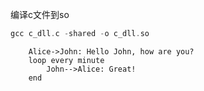 编译c文件到so
```c
gcc c_dll.c -shared -o c_dll.so
```


```sequence
    Alice->John: Hello John, how are you?
    loop every minute
        John-->Alice: Great!
    end
```
